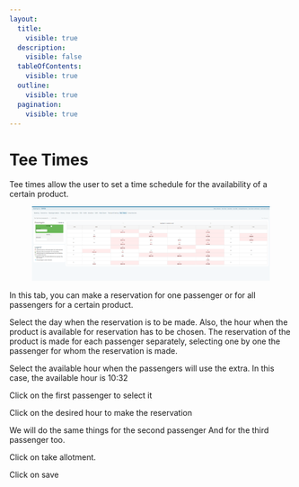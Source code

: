 ```yaml
---
layout:
  title:
    visible: true
  description:
    visible: false
  tableOfContents:
    visible: true
  outline:
    visible: true
  pagination:
    visible: true
---
```


# Tee Times

Tee times allow the user to set a time schedule for the availability of a certain product.

<figure><img src="../../.gitbook/assets/image (3) (1) (1) (1) (1) (1) (1) (1) (1).png" alt=""><figcaption></figcaption></figure>

In this tab, you can make a reservation for one passenger or for all passengers for a certain product.&#x20;

Select the day when the reservation is to be made. Also, the hour when the product is available for reservation has to be chosen. The reservation of the product is made for each passenger separately, selecting one by one the passenger for whom the reservation is made.&#x20;

Select the available hour when the passengers will use the extra. In this case, the available hour is 10:32&#x20;

Click on the first passenger to select it&#x20;

Click on the desired hour to make the reservation&#x20;

We will do the same things for the second passenger And for the third passenger too.&#x20;

Click on take allotment.&#x20;

Click on save
